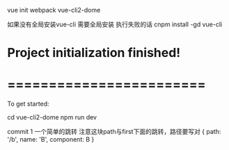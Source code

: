 vue init webpack vue-cli2-dome

如果没有全局安装vue-cli 需要全局安装
执行失败的话
cnpm install -gd vue-cli

# Project initialization finished!
# ========================

To get started:

  cd vue-cli2-dome
  npm run dev


commit 1
一个简单的跳转
注意这块path与first下面的跳转，路径要写对
    {
      path: '/b',
      name: 'B',
      component: B
    }